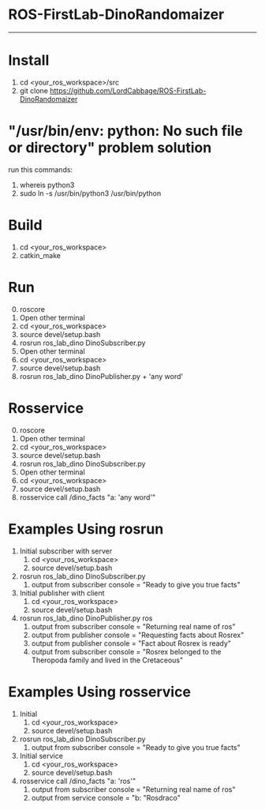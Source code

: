# ROS-FirstLab-DinoRandomaizer 
***

Install
=====================
1. cd <your_ros_workspace>/src
2. git clone https://github.com/LordCabbage/ROS-FirstLab-DinoRandomaizer

"/usr/bin/env: python: No such file or directory" problem solution 
=====================
run this commands:
1. whereis python3
2. sudo ln -s /usr/bin/python3 /usr/bin/python

Build
=====================
1. cd <your_ros_workspace>
2. catkin_make

Run
=====================
0. roscore
1. Open other terminal
2. cd <your_ros_workspace>
3. source devel/setup.bash
4. rosrun ros_lab_dino DinoSubscriber.py
5. Open other terminal
6. cd <your_ros_workspace>
7. source devel/setup.bash
8. rosrun ros_lab_dino DinoPublisher.py + 'any word'

Rosservice
=====================
0. roscore
1. Open other terminal
2. cd <your_ros_workspace>
3. source devel/setup.bash
4. rosrun ros_lab_dino DinoSubscriber.py
5. Open other terminal
6. cd <your_ros_workspace>
7. source devel/setup.bash
8. rosservice call /dino_facts "a: 'any word'" 

Examples Using rosrun
=====================
1. Initial subscriber with server
   1. cd <your_ros_workspace>
   2. source devel/setup.bash
2. rosrun ros_lab_dino DinoSubscriber.py
   1. output from subscriber console = "Ready to give you true facts"
3. Initial publisher with client
   1. cd <your_ros_workspace>
   2. source devel/setup.bash
4. rosrun ros_lab_dino DinoPublisher.py ros
   1. output from subscriber console = "Returning real name of ros"
   2. output from publisher console = "Requesting facts about Rosrex"
   3. output from publisher console = "Fact about Rosrex is ready"
   4. output from subscriber console = "Rosrex belonged to the  Theropoda family and lived in the Cretaceous" 

Examples Using rosservice
=====================
1. Initial
   1. cd <your_ros_workspace>
   2. source devel/setup.bash
2. rosrun ros_lab_dino DinoSubscriber.py
   1. output from subscriber console = "Ready to give you true facts"
3. Initial service
   1. cd <your_ros_workspace>
   2. source devel/setup.bash
4. rosservice call /dino_facts "a: 'ros'" 
   1. output from subscriber console = "Returning real name of ros"
   2. output from service console = "b: "Rosdraco"
